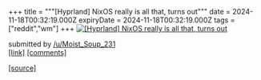 +++
title = """[Hyprland] NixOS really is all that, turns out"""
date = 2024-11-18T00:32:19.000Z
expiryDate = 2024-11-18T00:32:19.000Z
tags = ["reddit","wm"]
+++
[![[Hyprland] NixOS really is all that, turns out](https://b.thumbs.redditmedia.com/wHLqTTA2VCZ0IxrMtIm9RiiMg0_1ozgm1DnkdXgg_pY.jpg "[Hyprland] NixOS really is all that, turns out")](https://www.reddit.com/r/unixporn/comments/1gts5vb/hyprland_nixos_really_is_all_that_turns_out/)

submitted by [/u/Moist\_Soup\_231](https://www.reddit.com/user/Moist_Soup_231)  
[\[link\]](https://www.reddit.com/gallery/1gts5vb) [\[comments\]](https://www.reddit.com/r/unixporn/comments/1gts5vb/hyprland_nixos_really_is_all_that_turns_out/)

[[source]](https://www.reddit.com/r/unixporn/comments/1gts5vb/hyprland_nixos_really_is_all_that_turns_out/)
